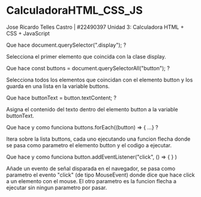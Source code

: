 # CalculadoraHTML_CSS_JS
Jose Ricardo Telles Castro | #22490397
Unidad 3: Calculadora HTML + CSS + JavaScript

Que hace document.querySelector(".display"); ?

Selecciona el primer elemento que coincida con la clase display.

Que hace const buttons = document.querySelectorAll("button"); ?

Selecciona todos los elementos que coincidan con el elemento button y los guarda en una lista en la variable buttons.

Que hace buttonText = button.textContent; ?

Asigna el contenido del texto dentro del elemento button a la variable buttonText.

Que hace y como funciona buttons.forEach((button) => { ...} ?

Itera sobre la lista buttons, cada uno ejecutando una funcion flecha donde se pasa como parametro el elemento button y el codigo a ejecutar.

Que hace y como funciona button.addEventListener("click", () => { } )

Añade un evento de señal disparada en el navegador, se pasa como parametro el evento "click" (de tipo MouseEvent) donde dice que hace click a un elemento con el mouse. El otro parametro es la funcion flecha a ejecutar sin ningun parametro por pasar.
